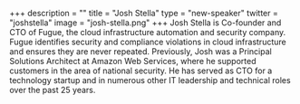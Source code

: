 +++
description = ""
title = "Josh Stella"
type = "new-speaker"
twitter = "joshstella"
image = "josh-stella.png"
+++
Josh Stella is Co-founder and CTO of Fugue, the cloud infrastructure automation and security company. Fugue identifies security and compliance violations in cloud infrastructure and ensures they are never repeated. Previously, Josh was a Principal Solutions Architect at Amazon Web Services, where he supported customers in the area of national security. He has served as CTO for a technology startup and in numerous other IT leadership and technical roles over the past 25 years.